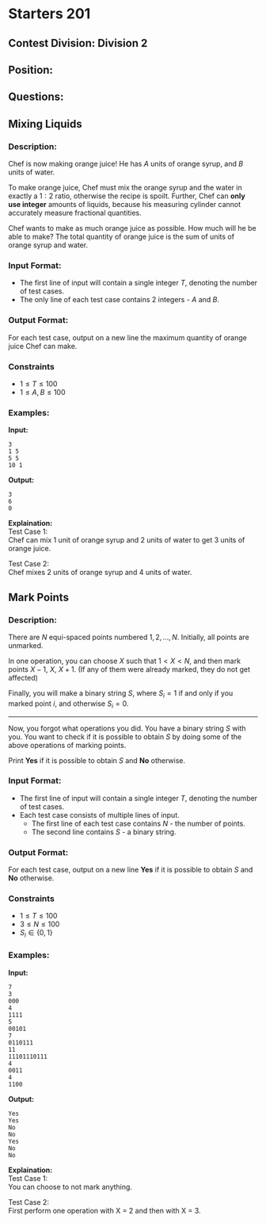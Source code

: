 # Starters 201
## Contest Division: Division 2
## Position:
## Questions:
## Mixing Liquids
### Description:
Chef is now making orange juice! He has $A$ units of orange syrup, and $B$ units of water.

To make orange juice, Chef must mix the orange syrup and the water in exactly a $1 : 2$ ratio, otherwise the recipe is spoilt. Further, Chef can **only use integer** amounts of liquids, because his measuring cylinder cannot accurately measure fractional quantities.

Chef wants to make as much orange juice as possible. How much will he be able to make? The total quantity of orange juice is the sum of units of orange syrup and water.

### Input Format:
- The first line of input will contain a single integer $T$, denoting the number of test cases.
- The only line of each test case contains 2 integers - $A$ and $B$.
### Output Format:
For each test case, output on a new line the maximum quantity of orange juice Chef can make.

### Constraints

- $1 \leq T \leq 100$
- $1 \leq A, B \leq 100$

### Examples:
**Input:**
```
3
1 5
5 5
10 1
```
**Output:**
```
3
6
0
```
**Explaination:**  
Test Case 1:  
Chef can mix 1 unit of orange syrup and 2 units of water to get 3 units of orange juice.

Test Case 2:  
Chef mixes 2 units of orange syrup and 4 units of water.

## Mark Points
### Description:
There are $N$ equi-spaced points numbered $1, 2, \ldots, N$. Initially, all points are unmarked.

In one operation, you can choose $X$ such that $1 < X < N$, and then mark points $X - 1$, $X$, $X + 1$. (If any of them were already marked, they do not get affected)

Finally, you will make a binary string $S$, where $S_i = 1$ if and only if you marked point $i$, and otherwise $S_i = 0$.

---

Now, you forgot what operations you did. You have a binary string $S$ with you. You want to check if it is possible to obtain $S$ by doing some of the above operations of marking points.

Print **Yes** if it is possible to obtain $S$ and **No** otherwise.
### Input Format:
- The first line of input will contain a single integer $T$, denoting the number of test cases.
- Each test case consists of multiple lines of input.
  - The first line of each test case contains $N$ - the number of points.
  - The second line contains $S$ - a binary string.

### Output Format:
For each test case, output on a new line **Yes** if it is possible to obtain $S$ and **No** otherwise.

### Constraints

- $1 \leq T \leq 100$
- $3 \leq N \leq 100$
- $S_i \in \{0, 1\}$

### Examples:
**Input:**
```
7
3
000
4
1111
5
00101
7
0110111
11
11101110111
4
0011
4
1100
```
**Output:**
```
Yes
Yes
No
No
Yes
No
No
```
**Explaination:**  
Test Case 1:  
You can choose to not mark anything.

Test Case 2:  
First perform one operation with X = 2 and then with X = 3.
